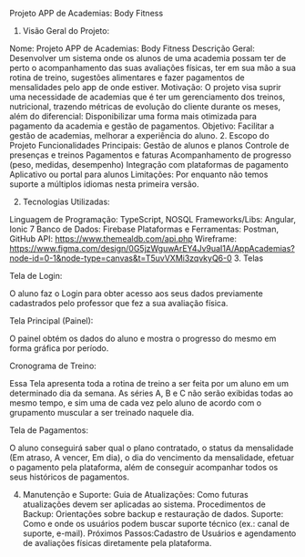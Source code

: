 Projeto APP de Academias: Body Fitness 
 
1. Visão Geral do Projeto: 
	
Nome: Projeto APP de Academias: Body Fitness 
Descrição Geral: 
Desenvolver um sistema onde os alunos de uma academia possam ter de perto o acompanhamento das suas avaliações físicas, ter em sua mão a sua rotina de treino, sugestões alimentares e fazer pagamentos de mensalidades pelo app de onde estiver.
Motivação: 
O projeto visa suprir uma necessidade de academias que é ter um gerenciamento dos treinos, nutricional, trazendo métricas de evolução do cliente durante os meses, além do diferencial: Disponibilizar uma forma mais otimizada para pagamento da academia e gestão de pagamentos.
Objetivo: 
Facilitar a gestão de academias, melhorar a experiência do aluno.
2. Escopo do Projeto
Funcionalidades Principais: 
Gestão de alunos e planos
Controle de presenças e treinos
Pagamentos e faturas
Acompanhamento de progresso (peso, medidas, desempenho)
Integração com plataformas de pagamento
Aplicativo ou portal para alunos
Limitações: 
Por enquanto não temos suporte a múltiplos idiomas nesta primeira versão.


2. Tecnologias Utilizadas: 


Linguagem de Programação: TypeScript, NOSQL 
Frameworks/Libs: Angular, Ionic 7
Banco de Dados: Firebase
Plataformas e Ferramentas: Postman, GitHub
API: https://www.themealdb.com/api.php
Wireframe: https://www.figma.com/design/0G5jzWguwArEY4Jv9uaI1A/AppAcademias?node-id=0-1&node-type=canvas&t=T5uvVXMi3zqvkyQ6-0 
3. Telas

Tela de Login:


O aluno faz o Login para obter acesso aos seus dados previamente cadastrados pelo professor que fez a sua avaliação física.



Tela Principal (Painel):


O painel obtém os dados do aluno e mostra o progresso do mesmo em forma gráfica por período.



Cronograma de Treino:
					
Essa Tela apresenta toda a rotina de treino
a ser feita por um aluno em um determinado dia da semana. As séries A, B e C não serão exibidas todas ao mesmo tempo, e sim uma de cada vez pelo aluno de acordo com o grupamento muscular 
a ser treinado naquele dia.


Tela de Pagamentos:


O aluno conseguirá saber qual o plano 
contratado, o status da mensalidade (Em atraso, A 
vencer, Em dia), o dia do vencimento da mensalidade, efetuar o pagamento pela plataforma, além de conseguir acompanhar todos os seus históricos de pagamentos.



4.  Manutenção e Suporte:
Guia de Atualizações: Como futuras atualizações devem ser aplicadas ao sistema. 
Procedimentos de Backup: Orientações sobre backup e restauração de dados.
Suporte: Como e onde os usuários podem buscar suporte técnico (ex.: canal de suporte, e-mail).
Próximos Passos:Cadastro de Usuários  e agendamento de avaliações físicas diretamente pela plataforma.


